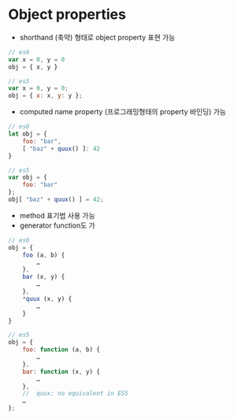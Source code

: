 # Object properties

* shorthand \(축약\) 형태로 object property 표현 가능

```javascript
// es6
var x = 0, y = 0
obj = { x, y }

// es5
var x = 0, y = 0;
obj = { x: x, y: y };
```

* computed name property \(프로그래밍형태의 property 바인딩\) 가능

```javascript
// es6
let obj = {
    foo: "bar",
    [ "baz" + quux() ]: 42
}

// es5
var obj = {
    foo: "bar"
};
obj[ "baz" + quux() ] = 42;
```

* method 표기법 사용 가능
* generator function도 가

```javascript
// es6
obj = {
    foo (a, b) {
        …
    },
    bar (x, y) {
        …
    },
    *quux (x, y) {
        …
    }
}

// es5
obj = {
    foo: function (a, b) {
        …
    },
    bar: function (x, y) {
        …
    },
    //  quux: no equivalent in ES5
    …
};
```

